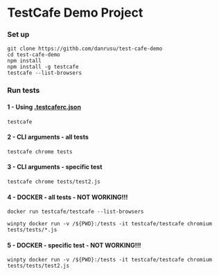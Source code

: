 # TestCafe Demo Project

### Set up 
```
git clone https://githb.com/danrusu/test-cafe-demo
cd test-cafe-demo
npm install
npm install -g testcafe
testcafe --list-browsers
```

### Run tests 
#### 1 - Using [.testcaferc.json]( ./.testcaferc.json)
```
testcafe
```
#### 2 - CLI arguments - all tests
```
testcafe chrome tests 
```
#### 3 - CLI arguments - specific test
```
testcafe chrome tests/test2.js
```
#### 4 - DOCKER - all tests - NOT WORKING!!!
```
docker run testcafe/testcafe --list-browsers

winpty docker run -v /${PWD}:/tests -it testcafe/testcafe chromium tests/tests/*.js
```
#### 5 - DOCKER - specific test - NOT WORKING!!!
```
winpty docker run -v /${PWD}:/tests -it testcafe/testcafe chromium tests/tests/test2.js
```